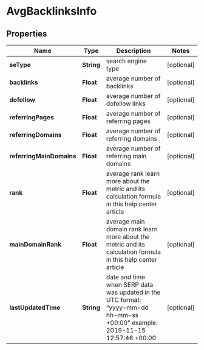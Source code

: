 

# AvgBacklinksInfo


## Properties

| Name | Type | Description | Notes |
|------------ | ------------- | ------------- | -------------|
|**seType** | **String** | search engine type |  [optional] |
|**backlinks** | **Float** | average number of backlinks |  [optional] |
|**dofollow** | **Float** | average number of dofollow links |  [optional] |
|**referringPages** | **Float** | average number of referring pages |  [optional] |
|**referringDomains** | **Float** | average number of referring domains |  [optional] |
|**referringMainDomains** | **Float** | average number of referring main domains |  [optional] |
|**rank** | **Float** | average rank learn more about the metric and its calculation formula in this help center article |  [optional] |
|**mainDomainRank** | **Float** | average main domain rank learn more about the metric and its calculation formula in this help center article |  [optional] |
|**lastUpdatedTime** | **String** | date and time when SERP data was updated in the UTC format: “yyyy-mm-dd hh-mm-ss +00:00” example: 2019-11-15 12:57:46 +00:00 |  [optional] |



